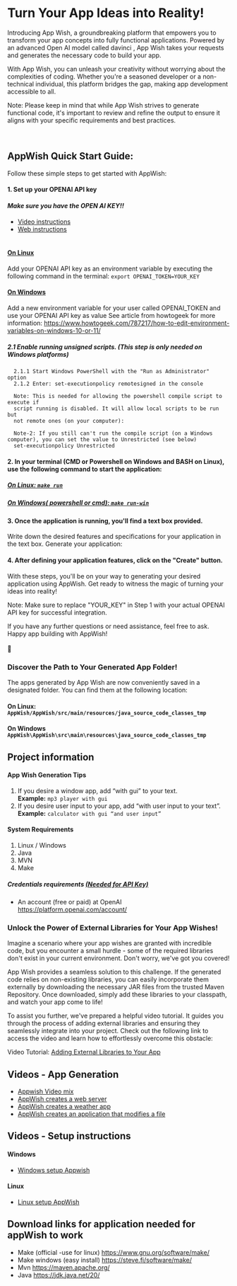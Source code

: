 # Turn Your App Ideas into Reality!

Introducing App Wish, a groundbreaking platform that empowers you to transform your app concepts into fully functional applications. Powered by an advanced Open AI model called davinci  , App Wish takes your requests and generates the necessary code to build your app.

With App Wish, you can unleash your creativity without worrying about the complexities of coding. Whether you're a seasoned developer or a non-technical individual, this platform bridges the gap, making app development accessible to all.

Note: Please keep in mind that while App Wish strives to generate functional code, it's important to review and refine the output to ensure it aligns with your specific requirements and best practices.

<br/>

## AppWish Quick Start Guide:
Follow these simple steps to get started with AppWish:

#### 1. Set up your OPENAI API key

#### <i>Make sure you have the OPEN AI KEY!!</i>
* [Video instructions](https://www.youtube.com/watch?v=aVog4J6nIAU)
* [Web instructions](https://www.howtogeek.com/885918/how-to-get-an-openai-api-key/)
<br/><br/>
#### <ins>On Linux<ins>
Add your OPENAI API key as an environment variable by executing the following command in the terminal:
```export OPENAI_TOKEN=YOUR_KEY```
#### <ins>On Windows <ins>
Add a new environment variable for your user called OPENAI_TOKEN and use your OPENAI API key as value
See article from howtogeek for more information: https://www.howtogeek.com/787217/how-to-edit-environment-variables-on-windows-10-or-11/

##### 2.1  Enable running unsigned scripts. (This step is only needed on Windows platforms)
      
      2.1.1 Start Windows PowerShell with the "Run as Administrator" option
      2.1.2 Enter: set-executionpolicy remotesigned in the console
      
      Note: This is needed for allowing the powershell compile script to execute if 
      script running is disabled. It will allow local scripts to be run but 
      not remote ones (on your computer):

      Note-2: If you still can't run the compile script (on a Windows computer), you can set the value to Unrestricted (see below)
      set-executionpolicy Unrestricted

#### 2. In your terminal (CMD or Powershell on Windows and BASH on Linux), use the following command to start the application:
##### <ins>On Linux:<ins> ```make run``` 
##### <ins>On Windows<ins>( powershell or cmd): ```make run-win```


#### 3. Once the application is running, you'll find a text box provided.
Write down the desired features and specifications for your application in the text box.
Generate your application:

#### 4. After defining your application features, click on the "Create" button.
With these steps, you'll be on your way to generating your desired application using AppWish. Get ready to witness the magic of turning your ideas into reality!

Note: Make sure to replace "YOUR_KEY" in Step 1 with your actual OPENAI API key for successful integration.

If you have any further questions or need assistance, feel free to ask. Happy app building with AppWish!
<br/><br/>:penguin:


### Discover the Path to Your Generated App Folder!
The apps generated by App Wish are now conveniently saved in a designated folder. You can find them at the following location: 
#### On Linux: ```AppWish/AppWish/src/main/resources/java_source_code_classes_tmp```
#### On Windows ```AppWish\AppWish\src\main\resources\java_source_code_classes_tmp```

## Project information

#### App Wish Generation Tips
1.	If you desire a window app, add “with gui” to your text. \
      <b>Example:</b>  ```mp3 player with gui```
2.	If you desire user input to your app, add “with user input to your text”. \
      <b>Example:</b>  ```calculator with gui “and user input”```


#### System Requirements
1. Linux / Windows
2. Java
3. MVN
4. Make


##### Credentials requirements  <u>(Needed for API Key)</u>

* An account (free or paid) at OpenAI https://platform.openai.com/account/


### Unlock the Power of External Libraries for Your App Wishes!
Imagine a scenario where your app wishes are granted with incredible code, but you encounter a small hurdle - some of the required libraries don't exist in your current environment. Don't worry, we've got you covered!

App Wish provides a seamless solution to this challenge. If the generated code relies on non-existing libraries, you can easily incorporate them externally by downloading the necessary JAR files from the trusted Maven Repository. Once downloaded, simply add these libraries to your classpath, and watch your app come to life!

To assist you further, we've prepared a helpful video tutorial. It guides you through the process of adding external libraries and ensuring they seamlessly integrate into your project. Check out the following link to access the video and learn how to effortlessly overcome this obstacle:

Video Tutorial: [Adding External Libraries to Your App](https://www.youtube.com/watch?v=OYyVXv03h4o)

## Videos - App Generation

* [Appwish Video mix](https://www.youtube.com/watch?v=2htjAD1L5v0&list=PL0iduoILay6AntUNHFFbKOOykfDnSP3Gy&index=8)
* [AppWish creates a web server](https://youtu.be/szhi6pNPFSw)
* [AppWish creates a weather app](https://www.youtube.com/watch?v=giuntcnoPR8)
* [AppWish creates an application that modifies a file](https://www.youtube.com/watch?v=LvBkAZHOgOA)


## Videos - Setup instructions
#### Windows
* [Windows setup Appwish]( https://www.youtube.com/watch?v=C_qn6o0-0Pc)
#### Linux
* [Linux setup AppWish]( https://www.youtube.com/watch?v=LcCnj_raZiY)


## Download links for application needed for appWish to work
* Make (official -use for linux) https://www.gnu.org/software/make/
* Make windows (easy install) https://steve.fi/software/make/ 
* Mvn https://maven.apache.org/
* Java https://jdk.java.net/20/


